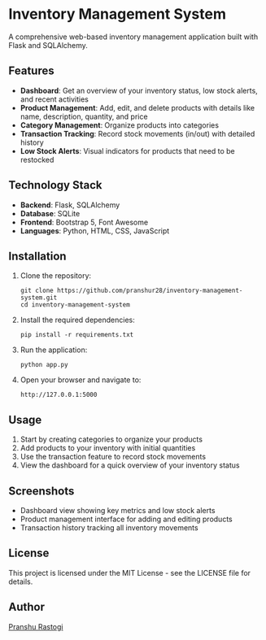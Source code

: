 # Inventory Management System

A comprehensive web-based inventory management application built with Flask and SQLAlchemy.

## Features

- **Dashboard**: Get an overview of your inventory status, low stock alerts, and recent activities
- **Product Management**: Add, edit, and delete products with details like name, description, quantity, and price
- **Category Management**: Organize products into categories
- **Transaction Tracking**: Record stock movements (in/out) with detailed history
- **Low Stock Alerts**: Visual indicators for products that need to be restocked

## Technology Stack

- **Backend**: Flask, SQLAlchemy
- **Database**: SQLite
- **Frontend**: Bootstrap 5, Font Awesome
- **Languages**: Python, HTML, CSS, JavaScript

## Installation

1. Clone the repository:
   ```
   git clone https://github.com/pranshur28/inventory-management-system.git
   cd inventory-management-system
   ```

2. Install the required dependencies:
   ```
   pip install -r requirements.txt
   ```

3. Run the application:
   ```
   python app.py
   ```

4. Open your browser and navigate to:
   ```
   http://127.0.0.1:5000
   ```

## Usage

1. Start by creating categories to organize your products
2. Add products to your inventory with initial quantities
3. Use the transaction feature to record stock movements
4. View the dashboard for a quick overview of your inventory status

## Screenshots

- Dashboard view showing key metrics and low stock alerts
- Product management interface for adding and editing products
- Transaction history tracking all inventory movements

## License

This project is licensed under the MIT License - see the LICENSE file for details.

## Author

[Pranshu Rastogi](https://github.com/pranshur28)
